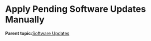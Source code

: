<!--
SPDX-FileCopyrightText: 2023,2024 Oracle and/or its affiliates.
SPDX-License-Identifier: CC-BY-SA-4.0
-->
# Apply Pending Software Updates Manually

**Parent topic:**[Software Updates](../topics/cockpit-softwaremanage.md)

